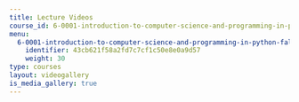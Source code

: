 ```yaml
---
title: Lecture Videos
course_id: 6-0001-introduction-to-computer-science-and-programming-in-python-fall-2016
menu:
  6-0001-introduction-to-computer-science-and-programming-in-python-fall-2016:
    identifier: 43cb621f58a2fd7c7cf1c50e8e0a9d57
    weight: 30
type: courses
layout: videogallery
is_media_gallery: true
---
```

